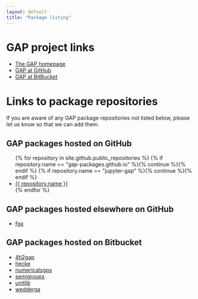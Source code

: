 ```yaml
---
layout: default
title: "Package listing"
---
```

# GAP project links

* [The GAP homepage](http://www.gap-system.org/)
* [GAP at GitHub](https://github.com/gap-system)
* [GAP at BitBucket](https://bitbucket.org/gap-system/)

# Links to package repositories

If you are aware of any GAP package repositories not listed below, please
let us know so that we can add them.

## GAP packages hosted on GitHub

<ul>
{% for repository in site.github.public_repositories %}
{% if repository.name == "gap-packages.github.io" %}{% continue %}{% endif %}
{% if repository.name == "jupyter-gap" %}{% continue %}{% endif %}
<li><a href="{{ repository.html_url }}">{{ repository.name }}</a></li>
{% endfor %}
</ul>

## GAP packages hosted elsewhere on GitHub

* [fga](https://github.com/chsievers/fga)

## GAP packages hosted on Bitbucket

* [4ti2gap](https://bitbucket.org/gap-system/4ti2gap)
* [hecke](https://bitbucket.org/gap-system/hecke)
* [numericalsgps](https://bitbucket.org/gap-system/numericalsgps)
* [semigroups](https://bitbucket.org/james-d-mitchell/semigroups)
* [unitlib](https://bitbucket.org/gap-system/unitlib)
* [wedderga](https://bitbucket.org/gap-system/wedderga)
